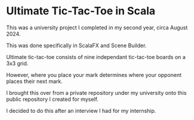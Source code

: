 # Ultimate Tic-Tac-Toe in Scala

This was a university project I completed in my second year, circa August 2024. 

This was done specifically in ScalaFX and Scene Builder.

Ultimate tic-tac-toe consists of nine independant tic-tac-toe boards on a 3x3 grid. 

However, where you place your mark determines where your opponent places their next mark. 

I brought this over from a private repository under my university onto this public repository I created for myself. 

I decided to do this after an interview I had for my internship. 
